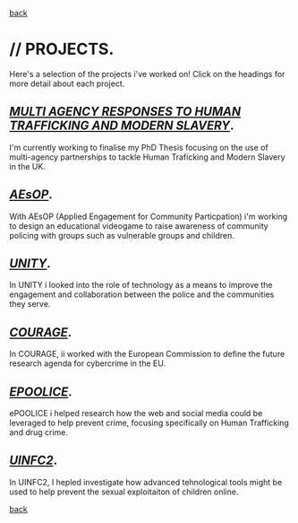
[back](./)

# // PROJECTS. 

Here's a selection of the projects i've worked on! Click on the headings for more detail about each project. 

## [_MULTI AGENCY RESPONSES TO HUMAN TRAFFICKING AND MODERN SLAVERY_](phd).

I'm currently working to finalise my PhD Thesis focusing on the use of multi-agency partnerships to tackle Human Traficking and Modern Slavery in the UK. 

## [_AEsOP_](aesop).

With AEsOP (Applied Engagement for Community Particpation) i'm working to design an educational videogame to raise awareness of community policing with groups such as vulnerable groups and children. 

## [_UNITY_](unity).

In UNITY i looked into the role of technology as a means to improve the engagement and collaboration between the police and the communities they serve. 

## [_COURAGE_](courage).

In COURAGE, ii worked with the European Commission to define the future research agenda for cybercrime in the EU.  

## [_EPOOLICE_](epoolice).

ePOOLICE i helped research how the web and social media could be leveraged to help prevent crime, focusing specifically on Human Trafficking and drug crime. 

## [_UINFC2_](uinfc2).

In UINFC2, I hepled investigate how advanced tehnological tools might be used to help prevent the sexual exploitaiton of children online. 

[back](./)
